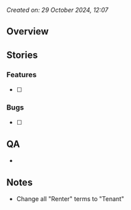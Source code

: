 *Created on: 29 October 2024, 12:07*
## Overview

## Stories
### Features
- [ ]
### Bugs
- [ ]
## QA
-
## Notes
- Change all "Renter" terms to "Tenant"